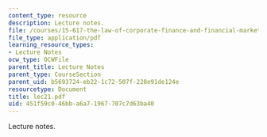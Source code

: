 ```yaml
---
content_type: resource
description: Lecture notes.
file: /courses/15-617-the-law-of-corporate-finance-and-financial-markets-spring-2004/451f59c046bba6a71967707c7d63ba40_lec21.pdf
file_type: application/pdf
learning_resource_types:
- Lecture Notes
ocw_type: OCWFile
parent_title: Lecture Notes
parent_type: CourseSection
parent_uid: b5693724-eb22-1c72-507f-228e91de124e
resourcetype: Document
title: lec21.pdf
uid: 451f59c0-46bb-a6a7-1967-707c7d63ba40
---
```

Lecture notes.

